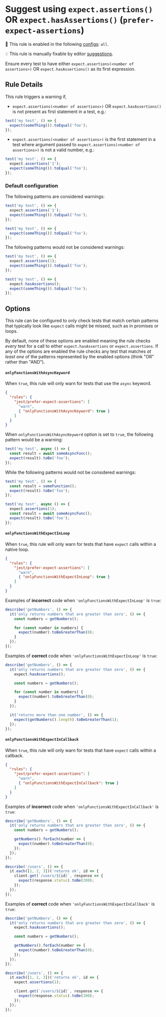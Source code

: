 # Suggest using `expect.assertions()` OR `expect.hasAssertions()` (`prefer-expect-assertions`)

<!-- RULE_NOTICE -- Generated by `yarn tools:regenerate-docs` -->

<!-- prettier-ignore -->
💼 This rule is enabled in the following [configs](https://github.com/jest-community/eslint-plugin-jest#shareable-configurations): `all`.

<!-- prettier-ignore -->
💡 This rule is manually fixable by editor [suggestions](https://eslint.org/docs/developer-guide/working-with-rules#providing-suggestions).

<!-- /RULE_NOTICE -->

Ensure every test to have either `expect.assertions(<number of assertions>)` OR
`expect.hasAssertions()` as its first expression.

## Rule Details

This rule triggers a warning if,

- `expect.assertions(<number of assertions>)` OR `expect.hasAssertions()` is not
  present as first statement in a test, e.g.:

```js
test('my test', () => {
  expect(someThing()).toEqual('foo');
});
```

- `expect.assertions(<number of assertions>)` is the first statement in a test
  where argument passed to `expect.assertions(<number of assertions>)` is not a
  valid number, e.g.:

```js
test('my test', () => {
  expect.assertions('1');
  expect(someThing()).toEqual('foo');
});
```

### Default configuration

The following patterns are considered warnings:

```js
test('my test', () => {
  expect.assertions('1');
  expect(someThing()).toEqual('foo');
});

test('my test', () => {
  expect(someThing()).toEqual('foo');
});
```

The following patterns would not be considered warnings:

```js
test('my test', () => {
  expect.assertions(1);
  expect(someThing()).toEqual('foo');
});

test('my test', () => {
  expect.hasAssertions();
  expect(someThing()).toEqual('foo');
});
```

## Options

This rule can be configured to only check tests that match certain patterns that
typically look like `expect` calls might be missed, such as in promises or
loops.

By default, none of these options are enabled meaning the rule checks _every_
test for a call to either `expect.hasAssertions` or `expect.assertions`. If any
of the options are enabled the rule checks any test that matches _at least one_
of the patterns represented by the enabled options (think "OR" rather than
"AND").

#### `onlyFunctionsWithAsyncKeyword`

When `true`, this rule will only warn for tests that use the `async` keyword.

```json
{
  "rules": {
    "jest/prefer-expect-assertions": [
      "warn",
      { "onlyFunctionsWithAsyncKeyword": true }
    ]
  }
}
```

When `onlyFunctionsWithAsyncKeyword` option is set to `true`, the following
pattern would be a warning:

```js
test('my test', async () => {
  const result = await someAsyncFunc();
  expect(result).toBe('foo');
});
```

While the following patterns would not be considered warnings:

```js
test('my test', () => {
  const result = someFunction();
  expect(result).toBe('foo');
});

test('my test', async () => {
  expect.assertions(1);
  const result = await someAsyncFunc();
  expect(result).toBe('foo');
});
```

#### `onlyFunctionsWithExpectInLoop`

When `true`, this rule will only warn for tests that have `expect` calls within
a native loop.

```json
{
  "rules": {
    "jest/prefer-expect-assertions": [
      "warn",
      { "onlyFunctionsWithExpectInLoop": true }
    ]
  }
}
```

Examples of **incorrect** code when `'onlyFunctionsWithExpectInLoop'` is `true`:

```js
describe('getNumbers', () => {
  it('only returns numbers that are greater than zero', () => {
    const numbers = getNumbers();

    for (const number in numbers) {
      expect(number).toBeGreaterThan(0);
    }
  });
});
```

Examples of **correct** code when `'onlyFunctionsWithExpectInLoop'` is `true`:

```js
describe('getNumbers', () => {
  it('only returns numbers that are greater than zero', () => {
    expect.hasAssertions();

    const numbers = getNumbers();

    for (const number in numbers) {
      expect(number).toBeGreaterThan(0);
    }
  });

  it('returns more than one number', () => {
    expect(getNumbers().length).toBeGreaterThan(1);
  });
});
```

#### `onlyFunctionsWithExpectInCallback`

When `true`, this rule will only warn for tests that have `expect` calls within
a callback.

```json
{
  "rules": {
    "jest/prefer-expect-assertions": [
      "warn",
      { "onlyFunctionsWithExpectInCallback": true }
    ]
  }
}
```

Examples of **incorrect** code when `'onlyFunctionsWithExpectInCallback'` is
`true`:

```js
describe('getNumbers', () => {
  it('only returns numbers that are greater than zero', () => {
    const numbers = getNumbers();

    getNumbers().forEach(number => {
      expect(number).toBeGreaterThan(0);
    });
  });
});

describe('/users', () => {
  it.each([1, 2, 3])('returns ok', id => {
    client.get(`/users/${id}`, response => {
      expect(response.status).toBe(200);
    });
  });
});
```

Examples of **correct** code when `'onlyFunctionsWithExpectInCallback'` is
`true`:

```js
describe('getNumbers', () => {
  it('only returns numbers that are greater than zero', () => {
    expect.hasAssertions();

    const numbers = getNumbers();

    getNumbers().forEach(number => {
      expect(number).toBeGreaterThan(0);
    });
  });
});

describe('/users', () => {
  it.each([1, 2, 3])('returns ok', id => {
    expect.assertions(1);

    client.get(`/users/${id}`, response => {
      expect(response.status).toBe(200);
    });
  });
});
```
